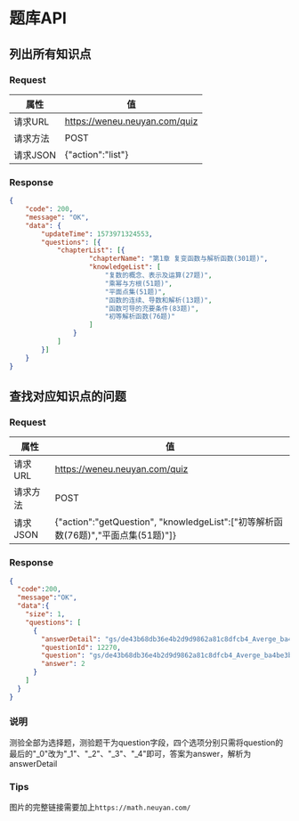 # 题库API  
## 列出所有知识点  
### Request 
|  属性   | 值  |
|  ----  | ----  |  
| 请求URL | https://weneu.neuyan.com/quiz |  
| 请求方法 | POST |  
| 请求JSON | {"action":"list"} |  
### Response  
```JSON
{
	"code": 200,
	"message": "OK",
	"data": {
		"updateTime": 1573971324553,
		"questions": [{
			"chapterList": [{
					"chapterName": "第1章 复变函数与解析函数(301题)",
					"knowledgeList": [
						"复数的概念、表示及运算(27题)",
						"乘幂与方根(51题)",
						"平面点集(51题)",
						"函数的连续、导数和解析(13题)",
						"函数可导的充要条件(83题)",
						"初等解析函数(76题)"
					]
				}
			]
		}]
	}
}
```

## 查找对应知识点的问题  
### Request
|  属性   | 值  |
|  ----  | ----  |  
| 请求URL | https://weneu.neuyan.com/quiz |  
| 请求方法 | POST |  
| 请求JSON | {"action":"getQuestion", "knowledgeList":["初等解析函数(76题)","平面点集(51题)"]} |  
### Response  
```JSON
{
  "code":200,
  "message":"OK",
  "data":{
    "size": 1,
    "questions": [
      {
        "answerDetail": "gs/de43b68db36e4b2d9d9862a81c8dfcb4_Averge_ba4be3b53af948ceb92aa4ddb1b46532_fe3c.png",
        "questionId": 12270,
        "question": "gs/de43b68db36e4b2d9d9862a81c8dfcb4_Averge_ba4be3b53af948ceb92aa4ddb1b46532_0.png",
        "answer": 2
      }
    ]
  }
}
```
### 说明  
测验全部为选择题，测验题干为question字段，四个选项分别只需将question的最后的"_0"改为"_1"、"_2"、"_3"、"_4"即可，答案为answer，解析为answerDetail  
### Tips  
图片的完整链接需要加上`https://math.neuyan.com/`
